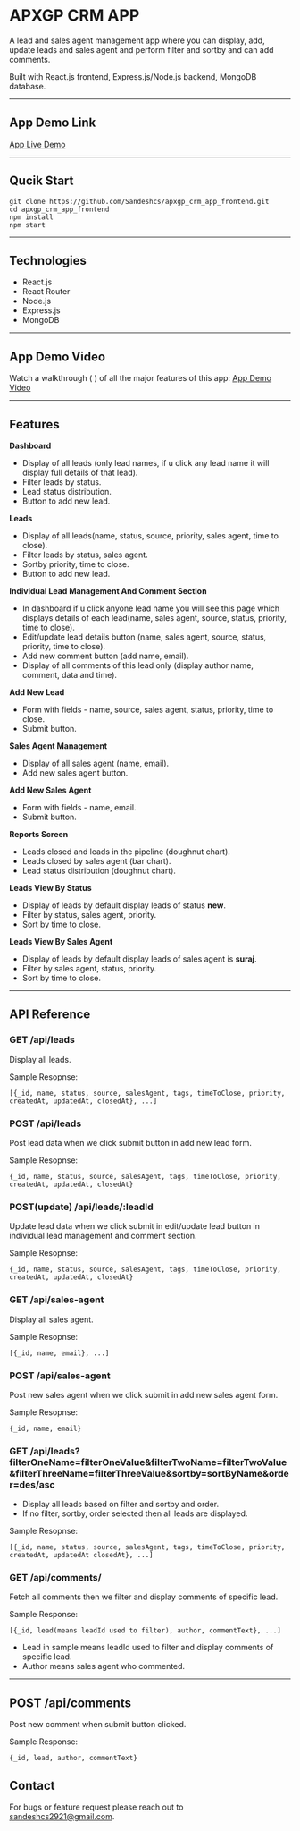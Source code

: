 # APXGP CRM APP

A lead and sales agent management app where you can display, add, update leads and sales agent and perform filter and sortby and can add comments.

Built with React.js frontend, Express.js/Node.js backend, MongoDB database.

---
## App Demo Link

[App Live Demo](https://apxgp-crm-app-frontend.vercel.app/)

---

## Qucik Start

```
git clone https://github.com/Sandeshcs/apxgp_crm_app_frontend.git
cd apxgp_crm_app_frontend
npm install
npm start
```

---

## Technologies
- React.js
- React Router
- Node.js
- Express.js
- MongoDB

---

## App Demo Video
Watch a walkthrough ( ) of all the major features of this app:
[App Demo Video]()

---

## Features
**Dashboard**
- Display of all leads (only lead names, if u click any lead name it will display full details of that lead).
- Filter leads by status.
- Lead status distribution.
- Button to add new lead.

**Leads**
- Display of all leads(name, status, source, priority, sales agent, time to close).
- Filter leads by status, sales agent.
- Sortby priority, time to close.
- Button to add new lead.

**Individual Lead Management And Comment Section**
- In dashboard if u click anyone lead name you will see this page which displays details of each lead(name, sales agent, source, status, priority, time to close).
- Edit/update lead details button (name, sales agent, source, status, priority, time to close).
- Add new comment button (add name, email).
- Display of all comments of this lead only (display author name, comment, data and time).

**Add New Lead**
- Form with fields - name, source, sales agent, status, priority, time to close.
- Submit button.

**Sales Agent Management**
- Display of all sales agent (name, email).
- Add new sales agent button.

**Add New Sales Agent**
- Form with fields - name, email.
- Submit button.

**Reports Screen**
- Leads closed and leads in the pipeline (doughnut chart).
- Leads closed by sales agent (bar chart).
- Lead status distribution (doughnut chart).

**Leads View By Status**
- Display of leads by default display leads of status **new**.
- Filter by status, sales agent, priority.
- Sort by time to close.

**Leads View By Sales Agent**
- Display of leads by default display leads of sales agent is **suraj**.
- Filter by sales agent, status, priority.
- Sort by time to close.

---

## API Reference
### GET /api/leads
Display all leads.

Sample Resopnse:
```
[{_id, name, status, source, salesAgent, tags, timeToClose, priority, createdAt, updatedAt, closedAt}, ...]
```
### POST /api/leads
Post lead data when we click submit button in add new lead form.

Sample Resopnse:
```
{_id, name, status, source, salesAgent, tags, timeToClose, priority, createdAt, updatedAt, closedAt}
```

### POST(update) /api/leads/:leadId
Update lead data when we click submit in edit/update lead button in individual lead management and comment section.

Sample Resopnse:
```
{_id, name, status, source, salesAgent, tags, timeToClose, priority, createdAt, updatedAt, closedAt}
```

### GET /api/sales-agent
Display all sales agent.

Sample Resopnse:
```
[{_id, name, email}, ...]
```

### POST /api/sales-agent
Post new sales agent when we click submit in add new sales agent form.

Sample Resopnse:
```
{_id, name, email}
```

### GET /api/leads?filterOneName=filterOneValue&filterTwoName=filterTwoValue&filterThreeName=filterThreeValue&sortby=sortByName&order=des/asc
- Display all leads based on filter and sortby and order.
- If no filter, sortby, order selected then all leads are displayed.

Sample Resopnse:
```
[{_id, name, status, source, salesAgent, tags, timeToClose, priority, createdAt, updatedAt closedAt}, ...]
```

### GET /api/comments/
Fetch all comments then we filter and display comments of specific lead.

Sample Response:

```
[{_id, lead(means leadId used to filter), author, commentText}, ...]
```
* Lead in sample means leadId used to filter and display comments of specific lead.
* Author means sales agent who commented.

---

## POST /api/comments
Post new comment when submit button clicked.

Sample Response:

```
{_id, lead, author, commentText}
```

## Contact
For bugs or feature request please reach out to sandeshcs2921@gmail.com.